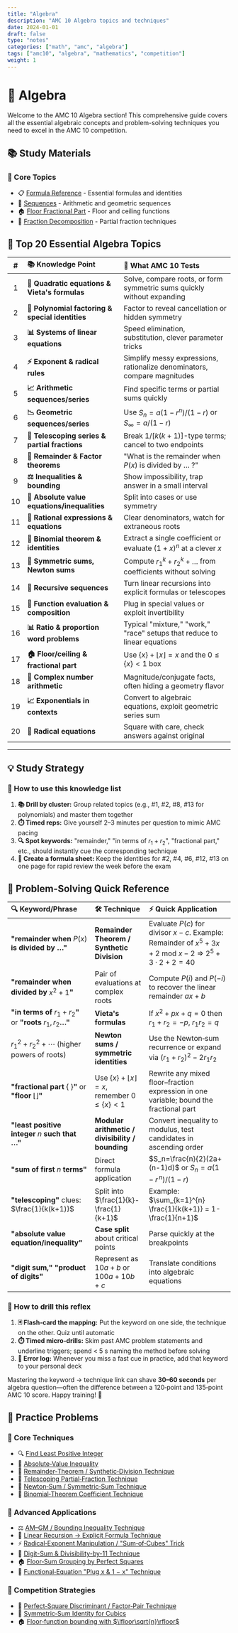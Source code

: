 ```yaml
---
title: "Algebra"
description: "AMC 10 Algebra topics and techniques"
date: 2024-01-01
draft: false
type: "notes"
categories: ["math", "amc", "algebra"]
tags: ["amc10", "algebra", "mathematics", "competition"]
weight: 1
---
```


# 🧮 Algebra

Welcome to the AMC 10 Algebra section! This comprehensive guide covers all the essential algebraic concepts and problem-solving techniques you need to excel in the AMC 10 competition.

## 📚 Study Materials

<div class="study-materials">

### 📖 Core Topics
- 📋 [Formula Reference](formula-reference) - Essential formulas and identities
- 🔢 [Sequences](sequences) - Arithmetic and geometric sequences  
- 🏠 [Floor Fractional Part](floor-fractional-part) - Floor and ceiling functions
- 🧩 [Fraction Decomposition](fraction-decomposition) - Partial fraction techniques

</div>

## 🎯 Top 20 Essential Algebra Topics

<div class="knowledge-points">

| # | 📚 Knowledge Point | 🎯 What AMC 10 Tests |
|:---:|:---|:---|
| 1 | **🔺 Quadratic equations & Vieta's formulas** | Solve, compare roots, or form symmetric sums quickly without expanding |
| 2 | **🧩 Polynomial factoring & special identities** | Factor to reveal cancellation or hidden symmetry |
| 3 | **📊 Systems of linear equations** | Speed elimination, substitution, clever parameter tricks |
| 4 | **⚡ Exponent & radical rules** | Simplify messy expressions, rationalize denominators, compare magnitudes |
| 5 | **📈 Arithmetic sequences/series** | Find specific terms or partial sums quickly |
| 6 | **📉 Geometric sequences/series** | Use $S_n=a(1-r^{n})/(1-r)$ or $S_\infty=a/(1-r)$ |
| 7 | **🔗 Telescoping series & partial fractions** | Break $1/[k(k+1)]$-type terms; cancel to two endpoints |
| 8 | **🔢 Remainder & Factor theorems** | "What is the remainder when $P(x)$ is divided by … ?" |
| 9 | **⚖️ Inequalities & bounding** | Show impossibility, trap answer in a small interval |
| 10 | **📏 Absolute value equations/inequalities** | Split into cases or use symmetry |
| 11 | **🔢 Rational expressions & equations** | Clear denominators, watch for extraneous roots |
| 12 | **🎲 Binomial theorem & identities** | Extract a single coefficient or evaluate $(1+x)^n$ at a clever $x$ |
| 13 | **🔄 Symmetric sums, Newton sums** | Compute $r_1^k+r_2^k+\dots$ from coefficients without solving |
| 14 | **🔄 Recursive sequences** | Turn linear recursions into explicit formulas or telescopes |
| 15 | **🔧 Function evaluation & composition** | Plug in special values or exploit invertibility |
| 16 | **📊 Ratio & proportion word problems** | Typical "mixture," "work," "race" setups that reduce to linear equations |
| 17 | **🏠 Floor/ceiling & fractional part** | Use $\{x\}+\lfloor x\rfloor=x$ and the $0\le\{x\}<1$ box |
| 18 | **🔢 Complex number arithmetic** | Magnitude/conjugate facts, often hiding a geometry flavor |
| 19 | **📈 Exponentials in contexts** | Convert to algebraic equations, exploit geometric series sum |
| 20 | **🔢 Radical equations** | Square with care, check answers against original |

</div>

---

## 💡 Study Strategy

### 🎯 How to use this knowledge list

1. **📚 Drill by cluster:** Group related topics (e.g., #1, #2, #8, #13 for polynomials) and master them together
2. **⏱️ Timed reps:** Give yourself 2–3 minutes per question to mimic AMC pacing
3. **🔍 Spot keywords:** "remainder," "in terms of $r_1+r_2$", "fractional part," etc., should instantly cue the corresponding technique
4. **📝 Create a formula sheet:** Keep the identities for #2, #4, #6, #12, #13 on one page for rapid review the week before the exam

## 🔑 Problem-Solving Quick Reference

<div class="quick-reference">

| 🔍 Keyword/Phrase | 🛠️ Technique | ⚡ Quick Application |
|:---|:---|:---|
| **"remainder when** $P(x)$ **is divided by …"** | **Remainder Theorem / Synthetic Division** | Evaluate $P(c)$ for divisor $x-c$. Example: Remainder of $x^5+3x+2$ mod $x-2$ ⇒ $2^5+3·2+2 = 40$ |
| **"remainder when divided by** $x^2+1$**"** | Pair of evaluations at complex roots | Compute $P(i)$ and $P(-i)$ to recover the linear remainder $ax+b$ |
| **"in terms of** $r_1+r_2$**"** or **"roots** $r_1,r_2$**…"** | **Vieta's formulas** | If $x^2+px+q=0$ then $r_1+r_2=-p$, $r_1r_2=q$ |
| $r_1^2+r_2^2+⋯$ (higher powers of roots) | **Newton sums / symmetric identities** | Use the Newton‑sum recurrence or expand via $(r_1+r_2)^2-2r_1r_2$ |
| **"fractional part** $\{\;\}$**"** or **"floor** $\lfloor \rfloor$**"** | Use $\{x\}+ \lfloor x\rfloor = x$, remember $0\le\{x\}<1$ | Rewrite any mixed floor–fraction expression in one variable; bound the fractional part |
| **"least positive integer** $n$ **such that …"** | **Modular arithmetic / divisibility / bounding** | Convert inequality to modulus, test candidates in ascending order |
| **"sum of first** $n$ **terms"** | Direct formula application | $S_n=\frac{n}{2}(2a+(n-1)d)$ or $S_n=a(1-r^{\,n})/(1-r)$ |
| **"telescoping"** clues: $\frac{1}{k(k+1)}$ | Split into $\frac{1}{k}-\frac{1}{k+1}$ | Example: $\sum_{k=1}^{n} \frac{1}{k(k+1)} = 1-\frac{1}{n+1}$ |
| **"absolute value equation/inequality"** | **Case split** about critical points | Parse quickly at the breakpoints |
| **"digit sum," "product of digits"** | Represent as $10a+b$ or $100a+10b+c$ | Translate conditions into algebraic equations |

</div>

### 🚀 How to drill this reflex

1. **🃏 Flash‑card the mapping:** Put the keyword on one side, the technique on the other. Quiz until automatic
2. **⏱️ Timed micro‑drills:** Skim past AMC problem statements and underline triggers; spend < 5 s naming the method before solving
3. **📝 Error log:** Whenever you miss a fast cue in practice, add that keyword to your personal deck

Mastering the keyword → technique link can shave **30–60 seconds** per algebra question—often the difference between a 120‑point and 135‑point AMC 10 score. Happy training! 🎯

## 📝 Practice Problems

<div class="practice-problems">

### 🧠 Core Techniques
- 🔍 [Find Least Positive Integer](problems/find-least-positive-integer)
- 📏 [Absolute‑Value Inequality](problems/absolute-value-inequality)  
- 🔢 [Remainder‑Theorem / Synthetic‑Division Technique](problems/remainder-theorem-synthetic)
- 🔗 [Telescoping Partial‑Fraction Technique](problems/telescoping-partial-fraction)
- 🔄 [Newton‑Sum / Symmetric‑Sum Technique](problems/newton-sum-symmetric)
- 🎲 [Binomial‑Theorem Coefficient Technique](problems/binomial-theorem-coefficient)

### 🎯 Advanced Applications  
- ⚖️ [AM–GM / Bounding Inequality Technique](problems/am-gm-bounding-inequality)
- 🔄 [Linear Recursion → Explicit Formula Technique](problems/linear-recursion-explicit)
- ⚡ [Radical‑Exponent Manipulation / "Sum‑of‑Cubes" Trick](problems/radical-exponent-manipulation)
- 🔢 [Digit-Sum & Divisibility-by-11 Technique](problems/digit-sum-divisibility-11)
- 🏠 [Floor‑Sum Grouping by Perfect Squares](problems/floor-sum-grouping)
- 🔧 [Functional‑Equation "Plug x & 1 − x" Technique](problems/functional-equation-plug-x)

### 🚀 Competition Strategies
- 🔺 [Perfect‑Square Discriminant / Factor‑Pair Technique](problems/perfect-square-discriminant)
- 🔄 [Symmetric‑Sum Identity for Cubics](problems/symmetric-sum-identity-cubics)
- 🏠 [Floor‑function bounding with $\lfloor\sqrt{n}\rfloor$](problems/floor-function-bounding)

</div>